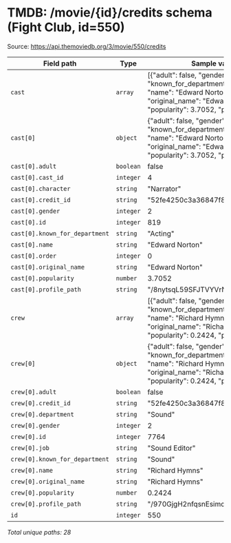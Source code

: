 # TMDB: /movie/{id}/credits schema (Fight Club, id=550)

Source: https://api.themoviedb.org/3/movie/550/credits

| Field path | Type | Sample value |
|---|---|---|
| `cast` | `array` | [{"adult": false, "gender": 2, "id": 819, "known_for_department": "Acting", "name": "Edward Norton", "original_name": "Edward Norton", "popularity": 3.7052, "pr… |
| `cast[0]` | `object` | {"adult": false, "gender": 2, "id": 819, "known_for_department": "Acting", "name": "Edward Norton", "original_name": "Edward Norton", "popularity": 3.7052, "pro… |
| `cast[0].adult` | `boolean` | false |
| `cast[0].cast_id` | `integer` | 4 |
| `cast[0].character` | `string` | "Narrator" |
| `cast[0].credit_id` | `string` | "52fe4250c3a36847f80149f3" |
| `cast[0].gender` | `integer` | 2 |
| `cast[0].id` | `integer` | 819 |
| `cast[0].known_for_department` | `string` | "Acting" |
| `cast[0].name` | `string` | "Edward Norton" |
| `cast[0].order` | `integer` | 0 |
| `cast[0].original_name` | `string` | "Edward Norton" |
| `cast[0].popularity` | `number` | 3.7052 |
| `cast[0].profile_path` | `string` | "/8nytsqL59SFJTVYVrN72k6qkGgJ.jpg" |
| `crew` | `array` | [{"adult": false, "gender": 2, "id": 7764, "known_for_department": "Sound", "name": "Richard Hymns", "original_name": "Richard Hymns", "popularity": 0.2424, "pr… |
| `crew[0]` | `object` | {"adult": false, "gender": 2, "id": 7764, "known_for_department": "Sound", "name": "Richard Hymns", "original_name": "Richard Hymns", "popularity": 0.2424, "pro… |
| `crew[0].adult` | `boolean` | false |
| `crew[0].credit_id` | `string` | "52fe4250c3a36847f8014a41" |
| `crew[0].department` | `string` | "Sound" |
| `crew[0].gender` | `integer` | 2 |
| `crew[0].id` | `integer` | 7764 |
| `crew[0].job` | `string` | "Sound Editor" |
| `crew[0].known_for_department` | `string` | "Sound" |
| `crew[0].name` | `string` | "Richard Hymns" |
| `crew[0].original_name` | `string` | "Richard Hymns" |
| `crew[0].popularity` | `number` | 0.2424 |
| `crew[0].profile_path` | `string` | "/970GjgH2nfqsnEsimqLvLYoYTQn.jpg" |
| `id` | `integer` | 550 |

_Total unique paths: 28_